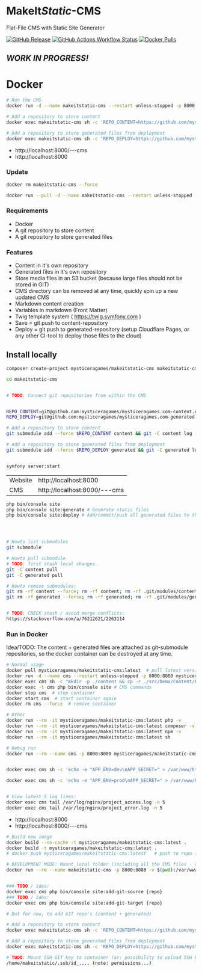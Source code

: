 # **MakeIt***Static*-CMS

Flat-File CMS with Static Site Generator

[![GitHub Release](https://img.shields.io/github/v/release/mysticeragames/MakeItStatic-CMS?sort=semver&label=Release)](https://github.com/mysticeragames/MakeItStatic-CMS/releases/latest)
[![GitHub Actions Workflow Status](https://img.shields.io/github/actions/workflow/status/mysticeragames/MakeItStatic-CMS/docker-image.yml?branch=main&label=Docker%20Image)](https://github.com/mysticeragames/MakeItStatic-CMS/actions/workflows/docker-image.yml)
[![Docker Pulls](https://img.shields.io/docker/pulls/mysticeragames/makeitstatic-cms?label=Docker%20Pulls)](https://hub.docker.com/r/mysticeragames/makeitstatic-cms)

## *WORK IN PROGRESS!*

# Docker

```bash
# Run the CMS
docker run -d --name makeitstatic-cms --restart unless-stopped -p 8000:8080 mysticeragames/makeitstatic-cms:latest

# Add a repository to store content
docker exec makeitstatic-cms sh -c 'REPO_CONTENT=https://github.com/mysticeragames/mysticeragames.com-content.git && git submodule add --force $REPO_CONTENT content && git -C content log --oneline -1 || ( echo "no commits yet" && cp -r ./src/Demo/Content/Minimal/* ./content && git -C content add . && git -C content commit -m "initial" && git -C content push -u origin $(git -C content branch --show-current) && rm -r content && git submodule add --force $REPO_CONTENT content );'

# Add a repository to store generated files from deployment
docker exec makeitstatic-cms sh -c 'REPO_DEPLOY=https://github.com/mysticeragames/mysticeragames.com-generated.git && git submodule add --force $REPO_DEPLOY generated && git -C generated log --oneline -1 || ( echo "no commits yet" && cp -r src/Demo/Generated/* generated && git -C generated add . && git -C generated commit -m "initial" && git -C generated push -u origin $(git -C generated branch --show-current) && rm -r generated && git submodule add --force $REPO_DEPLOY generated )'
```

- http://localhost:8000/---cms
- http://localhost:8000

### Update

```bash
docker rm makeitstatic-cms --force

docker run --pull -d --name makeitstatic-cms --restart unless-stopped -p 8000:8080 mysticeragames/makeitstatic-cms:latest
```

### Requirements

- Docker
- A git repository to store content
- A git repository to store generated files

### Features

- Content in it's own repository
- Generated files in it's own repository
- Store media files in an S3 bucket (because large files should not be stored in GIT)
- CMS directory can be removed at any time, quickly spin up a new updated CMS
- Markdown content creation
- Variables in markdown (Front Matter)
- Twig template system ( https://twig.symfony.com )
- Save = git push to content-repository
- Deploy = git push to generated-repository (setup Cloudflare Pages, or any other CI-tool to deploy those files to the cloud)

## Install locally

```bash
composer create-project mysticeragames/makeitstatic-cms makeitstatic-cms "0.1.*"

cd makeitstatic-cms


# TODO: Connect git repositories from within the CMS


REPO_CONTENT=git@github.com:mysticeragames/mysticeragames.com-content.git
REPO_DEPLOY=git@github.com:mysticeragames/mysticeragames.com-generated.git

# Add a repository to store content
git submodule add --force $REPO_CONTENT content && git -C content log --oneline -1 || ( echo "no commits yet" && cp -r src/Demo/Content/Minimal/* content && git -C content add . && git -C content commit -m "initial" && git -C content push -u origin $(git -C content branch --show-current) && rm -r content && git submodule add --force $REPO_CONTENT content );

# Add a repository to store generated files from deployment
git submodule add --force $REPO_DEPLOY generated && git -C generated log --oneline -1 || ( echo "no commits yet" && cp -r src/Demo/Generated/* generated && git -C generated add . && git -C generated commit -m "initial" && git -C generated push -u origin $(git -C generated branch --show-current) && rm -r generated && git submodule add --force $REPO_DEPLOY generated )


symfony server:start
```

|  |  |
| ---- | --- |
| Website   | http://localhost:8000 |
| CMS       | http://localhost:8000/---cms |

```bash
php bin/console site
php bin/console site:generate # Generate static files
php bin/console site:deploy # Add/commit/push all generated files to the connected repository




# Howto list submodules
git submodule

# Howto pull submodule
# TODO: first stash local changes.
git -C content pull
git -C generated pull

# Howto remove submodules:
git rm -rf content --force; rm -rf content; rm -rf .git/modules/content
git rm -rf generated --force; rm -rf generated; rm -rf .git/modules/generated


# TODO: CHECK stash / avoid merge conflicts:
https://stackoverflow.com/a/76212621/2263114

```

### Run in Docker

Idea/TODO: The content + generated files are attached as git-submodule repositories, so the docker container can be destroyed at any time.

```bash
# Normal usage
docker pull mysticeragames/makeitstatic-cms:latest  # pull latest version
docker run -d --name cms --restart unless-stopped -p 8000:8080 mysticeragames/makeitstatic-cms:latest  # start container
docker exec cms sh -c "mkdir -p ./content && cp -r ./src/Demo/Content/Full/* ./content" # Copy demo content
docker exec -t cms php bin/console site # CMS commands
docker stop cms  # stop container
docker start cms  # start container again
docker rm cms --force  # remove container

# Other
docker run --rm -it mysticeragames/makeitstatic-cms:latest php -v
docker run --rm -it mysticeragames/makeitstatic-cms:latest composer -v
docker run --rm -it mysticeragames/makeitstatic-cms:latest npm -v
docker run --rm -it mysticeragames/makeitstatic-cms:latest sh

# Debug run
docker run --rm --name cms -p 8000:8080 mysticeragames/makeitstatic-cms:latest


docker exec cms sh -c 'echo -e "APP_ENV=dev\nAPP_SECRET=" > /var/www/html/.env.local && php bin/console cache:clear && /usr/sbin/nginx -s reload' # set env to dev

docker exec cms sh -c 'echo -e "APP_ENV=prod\nAPP_SECRET=" > /var/www/html/.env.local && php bin/console cache:clear && /usr/sbin/nginx -s reload' # set env to prod


# View latest 5 log lines:
docker exec cms tail /var/log/nginx/project_access.log -n 5
docker exec cms tail /var/log/nginx/project_error.log -n 5
```

- http://localhost:8000
- http://localhost:8000/---cms

```bash
# Build new image
docker build --no-cache -t mysticeragames/makeitstatic-cms:latest .
docker build -t mysticeragames/makeitstatic-cms:latest .
# docker push mysticeragames/makeitstatic-cms:latest   # push to repo (TODO: make Github Action that takes the Release version as tag)

# DEVELOPMENT MODE: Mount local folder (including all the CMS files - note: use APP_ENV=prod to avoid messages)
docker run --rm --name makeitstatic-cms -p 8000:8080 -v $(pwd):/var/www/html mysticeragames/makeitstatic-cms:latest


### TODO / idea:
docker exec cms php bin/console site:add-git-source {repo}
### TODO / idea:
docker exec cms php bin/console site:add-git-target {repo}

# But for now, to add GIT repo's (content + generated)

# Add a repository to store content
docker exec makeitstatic-cms sh -c 'REPO_CONTENT=https://github.com/mysticeragames/mysticeragames.com-content.git && git submodule add --force $REPO_CONTENT content && git -C content log --oneline -1 || ( echo "no commits yet" && cp -r ./src/Demo/Content/Minimal/* ./content && git -C content add . && git -C content commit -m "initial" && git -C content push -u origin $(git -C content branch --show-current) && rm -r content && git submodule add --force $REPO_CONTENT content );'

# Add a repository to store generated files from deployment
docker exec makeitstatic-cms sh -c 'REPO_DEPLOY=https://github.com/mysticeragames/mysticeragames.com-generated.git && git submodule add --force $REPO_DEPLOY generated && git -C generated log --oneline -1 || ( echo "no commits yet" && cp -r src/Demo/Generated/* generated && git -C generated add . && git -C generated commit -m "initial" && git -C generated push -u origin $(git -C generated branch --show-current) && rm -r generated && git submodule add --force $REPO_DEPLOY generated )'

# TODO: Mount SSH GIT key to container (or: possibility to upload SSH key)
/home/makeitstatic/.ssh/id_.... (note: permissions...)

```
